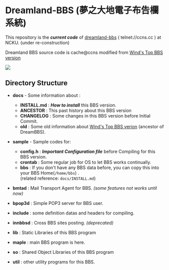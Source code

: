 # Dreamland-BBS (夢之大地電子布告欄系統)

This repository is the ***current code*** of [dreamland-bbs](http://bbs.ccns.cc) ( telnet://ccns.cc ) at NCKU. (under re-construction)

Dreamland BBS source code is cache@ccns modified from [Wind's Top BBS version](http://windtop.yzu.edu.tw/)

![](https://i.imgur.com/c0mC6eX.png)

## Directory Structure

* **docs**   - Some information about :
    + **INSTALL.md**     : ***How to install*** this BBS version.
    + **ANCESTOR**       : This past history about this BBS version
    + **CHANGELOG**      : Some changes in this BBS version before Initial Commit.
    + **old**            : Some old information about [Wind's Top BBS verion](http://windtop.yzu.edu.tw) (ancestor of DreamBBS).

* **sample** - Sample codes for:
    + **config.h**     : ***Important Configuration file*** before Compiling for this BBS version.
    + **crontab**      : Some regular job for OS to let BBS works continually.
    + **bbs**          : If you don't have any BBS data before, you can copy this into your BBS Home(`/home/bbs`) .<br>
                     (related reference: `docs/INSTALL.md`)

+ **bmtad**    : Mail Transport Agent for BBS. *(some features not works until now)*

+ **bpop3d**   : Simple POP3 server for BBS user.

+ **include**  : some definition datas and headers for compiling.

+ **innbbsd**  : Cross BBS sites posting. *(deprecated)*

+ **lib**      : Static Libraries of this BBS program

+ **maple**    : main BBS program is here.

+ **so**       : Shared Object Libraries of this BBS program

+ **util**     : other utility programs for this BBS.

